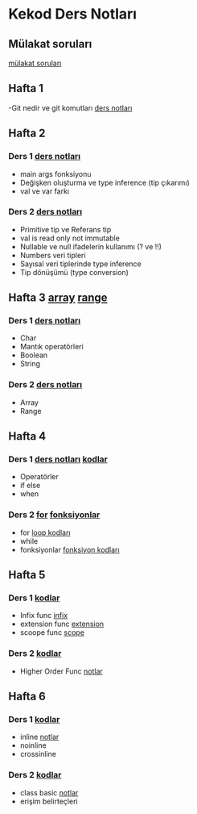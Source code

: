 # Kekod Ders Notları

## Mülakat soruları
[mülakat soruları](mulakatSorulari/mulakatSorulari.txt)


## Hafta 1
-Git nedir ve git komutları [ders notları](notlar/hafta1/git.txt)


## Hafta 2
### Ders 1 [ders notları](notlar/hafta2/ders1.txt)
- main args fonksiyonu
- Değişken oluşturma ve type inference (tip çıkarımı)
- val ve var farkı

### Ders 2 [ders notları](notlar/hafta2/ders2.txt)
- Primitive tip ve Referans tip
- val is read only not immutable
- Nullable ve null ifadelerin kullanımı (? ve !!)
- Numbers veri tipleri
- Sayısal veri tiplerinde type inference
- Tip dönüşümü (type conversion)


## Hafta 3 [array](KotlinLessons/src/main/kotlin/Arrays.kt) [range](KotlinLessons/src/main/kotlin/Range.kt)
### Ders 1 [ders notları](notlar/hafta3/ders1.txt) 
- Char
- Mantık operatörleri
- Boolean
- String

### Ders 2 [ders notları](notlar/hafta3/ders2.txt)  
- Array
- Range


## Hafta 4 
### Ders 1 [ders notları](notlar/hafta4/ders1.txt) [kodlar](KotlinLessons/src/main/kotlin/controlflow)
- Operatörler 
- if else
- when

### Ders 2 [for](notlar/hafta4/ders2.txt) [fonksiyonlar](notlar/hafta4/fonksiyonlar.txt)
- for  [loop kodları](KotlinLessons/src/main/kotlin/loop) 
- while
- fonksiyonlar [fonksiyon kodları](KotlinLessons/src/main/kotlin/Functions)


## Hafta 5 
### Ders 1 [kodlar](KotlinLessons/src/main/kotlin/Functions)
- Infix func [infix](notlar/hafta5/infixFunc.txt)
- extension func [extension](notlar/hafta5/extensionFunc.txt)
- scoope func [scope](notlar/hafta5/scoopeFunc.txt)

### Ders 2 [kodlar](KotlinLessons/src/main/kotlin/Functions)
- Higher Order Func [notlar](notlar/hafta5/higherOrderFunc.txt)


## Hafta 6
### Ders 1 [kodlar](KotlinLessons/src/main/kotlin/Functions/InlineNoInlineCroosInline.kt)
- inline  [notlar](notlar/hafta6/inlineCrosinlineNoinline.txt)
- noinline
- crossinline

### Ders 2  [kodlar](KotlinLessons/src/main/kotlin/classes/Turtle.kt)
- class basic  [notlar](notlar/hafta6/classBasic.txt)
- erişim belirteçleri



